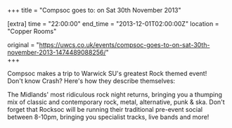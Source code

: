 +++
title = "Compsoc goes to: on Sat 30th November 2013"

[extra]
time = "22:00:00"
end_time = "2013-12-01T02:00:00Z"
location = "Copper Rooms"

original = "https://uwcs.co.uk/events/compsoc-goes-to-on-sat-30th-november-2013-1474489088256/"    
+++

Compsoc makes a trip to Warwick SU's greatest Rock themed event\!  
Don't know Crash? Here's how they describe themselves:

The Midlands' most ridiculous rock night returns, bringing you a thumping mix of classic and contemporary rock, metal, alternative, punk & ska. Don't forget that Rocksoc will be running their traditional pre-event social between 8-10pm, bringing you specialist tracks, live bands and more\!

